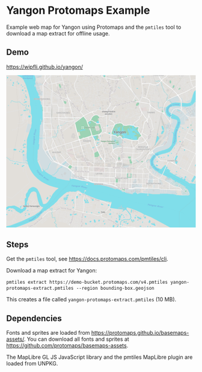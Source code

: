 # Yangon Protomaps Example

Example web map for Yangon using Protomaps and the `pmtiles` tool to download a map extract for offline usage.

## Demo

https://wipfli.github.io/yangon/

<a href="https://wipfli.github.io/yangon/"><img src="screenshot.png" /></a>

## Steps

Get the `pmtiles` tool, see https://docs.protomaps.com/pmtiles/cli.

Download a map extract for Yangon:

```
pmtiles extract https://demo-bucket.protomaps.com/v4.pmtiles yangon-protomaps-extract.pmtiles --region bounding-box.geojson
```

This creates a file called `yangon-protomaps-extract.pmtiles` (10 MB).

## Dependencies

Fonts and sprites are loaded from https://protomaps.github.io/basemaps-assets/. You can download all fonts and sprites at https://github.com/protomaps/basemaps-assets.

The MapLibre GL JS JavaScript library and the pmtiles MapLibre plugin are loaded from UNPKG.
